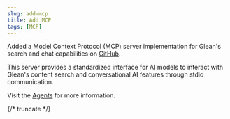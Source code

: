 ```yaml
---
slug: add-mcp
title: Add MCP
tags: [MCP]
---
```


Added a Model Context Protocol (MCP) server implementation for Glean's search and chat capabilities on [GitHub](https://github.com/gleanwork/mcp-server).

This server provides a standardized interface for AI models to interact with Glean's content search and conversational AI features through stdio communication.

Visit the [Agents](/guides/agents/) for more information.

{/* truncate */}